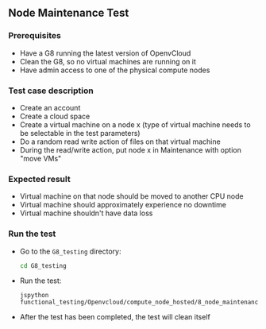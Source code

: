 ## Node Maintenance Test

### Prerequisites
- Have a G8 running the latest version of OpenvCloud
- Clean the G8, so no virtual machines are running on it
- Have admin access to one of the physical compute nodes

### Test case description
- Create an account
- Create a cloud space
- Create a virtual machine on a node x (type of virtual machine needs to be selectable in the test parameters) 
- Do a random read write action of files on that virtual machine
- During the read/write action, put node x in Maintenance with option "move VMs"

### Expected result
- Virtual machine on that node should be moved to another CPU node
- Virtual machine should approximately experience no downtime
- Virtual machine shouldn't have data loss

### Run the test
- Go to the `G8_testing` directory:
  ```bash
  cd G8_testing 
  ```
  
- Run the test:
  ```
  jspython functional_testing/Openvcloud/compute_node_hosted/8_node_maintenance_test/8_node_maintenance_test.py
  ```

- After the test has been completed, the test will clean itself
